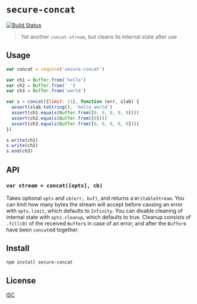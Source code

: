# `secure-concat`

[![Build Status](https://travis-ci.org/emilbayes/secure-concat.svg?branch=master)](https://travis-ci.org/emilbayes/secure-concat)

> Yet another `concat-stream`, but cleans its internal state after use

## Usage

```js
var concat = require('secure-concat')

var ch1 = Buffer.from('hello')
var ch2 = Buffer.from(' ')
var ch3 = Buffer.from('world')

var s = concat({limit: 11}, function (err, slab) {
  assert(slab.toString(), 'hello world')
  assert(ch1.equals(Buffer.from([0, 0, 0, 0, 0])))
  assert(ch2.equals(Buffer.from([0])))
  assert(ch3.equals(Buffer.from([0, 0, 0, 0, 0])))
})

s.write(ch1)
s.write(ch2)
s.end(ch3)
```

## API

### `var stream = concat([opts], cb)`

Takes optional `opts` and `cb(err, buf)`, and returns a `WritableStream`.
You can limit how many bytes the stream will accept before causing an error with
`opts.limit`, which defaults to `Infinity`. You can disable cleaning of internal
state with `opts.cleanup`, which defaults to true. Cleanup consists of `.fill(0)`
of the received `Buffer`s in case of an error, and after the `Buffer`s have been
`concat`ed together.

## Install

```sh
npm install secure-concat
```

## License

[ISC](LICENSE.md)
